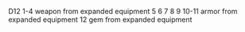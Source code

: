 D12
1-4 weapon from expanded equipment
5
6
7
8
9
10-11 armor from expanded equipment
12 gem from expanded equipment